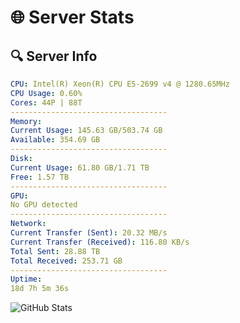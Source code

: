 # 🌐 Server Stats
## 🔍 Server Info
```yaml
CPU: Intel(R) Xeon(R) CPU E5-2699 v4 @ 1280.65MHz
CPU Usage: 0.60%
Cores: 44P | 88T
-----------------------------------
Memory:
Current Usage: 145.63 GB/503.74 GB
Available: 354.69 GB
-----------------------------------
Disk:
Current Usage: 61.80 GB/1.71 TB
Free: 1.57 TB
-----------------------------------
GPU:
No GPU detected
-----------------------------------
Network:
Current Transfer (Sent): 20.32 MB/s
Current Transfer (Received): 116.80 KB/s
Total Sent: 28.88 TB
Total Received: 253.71 GB
-----------------------------------
Uptime:
18d 7h 5m 36s
```
![GitHub Stats](https://img.shields.io/badge/Updated-2025-03-26_04:28:25-blue)